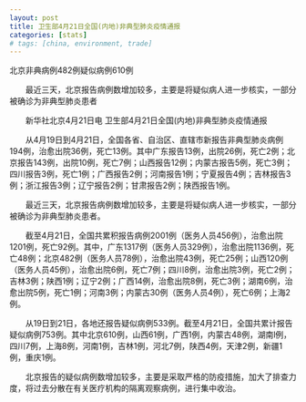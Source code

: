 ```yaml
---
layout: post
title: 卫生部4月21日全国(内地)非典型肺炎疫情通报
categories: [stats]
# tags: [china, environment, trade]
---
```


北京非典病例482例疑似病例610例

　　最近三天，北京报告病例数增加较多，主要是将疑似病人进一步核实，一部分被确诊为非典型肺炎患者

　　新华社北京4月21日电 卫生部4月21日全国(内地)非典型肺炎疫情通报


　　从4月19日到4月21日，全国各省、自治区、直辖市新报告非典型肺炎病例194例，治愈出院36例，死亡13例。其中广东报告13例，出院26例，死亡2例；北京报告143例，出院10例，死亡7例；山西报告12例；内蒙古报告5例，死亡3例；四川报告3例，死亡1例；广西报告2例；河南报告1例；宁夏报告4例；吉林报告3例；浙江报告3例；辽宁报告2例；甘肃报告2例；陕西报告1例。

　　最近三天，北京报告病例数增加较多，主要是将疑似病人进一步核实，一部分被确诊为非典型肺炎患者。

　　截至4月21日，全国共累积报告病例2001例（医务人员456例），治愈出院1201例，死亡92例。其中，广东1317例（医务人员329例），治愈出院1136例，死亡48例；北京482例（医务人员78例），治愈出院43例，死亡25例；山西120例（医务人员45例），治愈出院6例，死亡7例；四川8例，治愈出院3例，死亡2例；吉林3例；陕西1例；辽宁2例；广西14例，治愈出院8例，死亡3例；湖南6例，治愈出院5例，死亡1例；河南3例；内蒙古30例（医务人员4例），死亡6例；上海2例。

　　从19日到21日，各地还报告疑似病例533例。截至4月21日，全国共累计报告疑似病例753例。其中北京610例，山西61例，广西1例，内蒙古48例，湖南l例，四川7例，上海8例，河南1例，吉林1例，河北7例，陕西4例，天津2例，新疆1例，重庆1例。

　　北京报告的疑似病例数增加较多，主要是采取严格的防疫措施，加大了排查力度，将过去分散在有关医疗机构的隔离观察病例，进行集中收治。